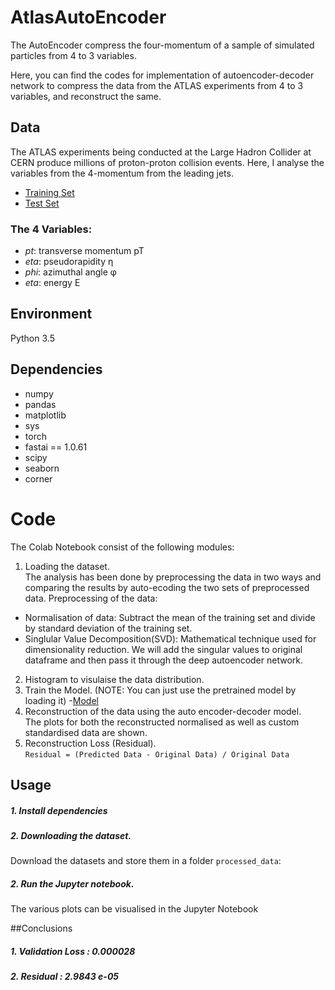 # AtlasAutoEncoder
The AutoEncoder compress the four-momentum of a sample of simulated particles from 4 to 3 variables.

Here, you can find the codes for implementation of autoencoder-decoder network to compress the data from the ATLAS experiments from 4 to 3 variables, and reconstruct the same.

## Data

The ATLAS experiments being conducted at the Large Hadron Collider at CERN produce millions of proton-proton collision events. Here, I analyse the variables from the 4-momentum from the leading jets.
- [Training Set](https://github.com/swaingotnochill/AtlasAutoEncoder/blob/main/Processed%20Data/train%20.csv)
- [Test Set](https://github.com/swaingotnochill/AtlasAutoEncoder/blob/main/Processed%20Data/test.csv)

### The 4 Variables:
- *pt*: transverse momentum pT 
- *eta*: pseudorapidity η 
- *phi*: azimuthal angle φ 
- *eta*: energy E

## Environment
Python 3.5    

## Dependencies  
- numpy      
- pandas 
- matplotlib 
- sys 
- torch  
- fastai == 1.0.61
- scipy 
- seaborn
- corner 

# Code
The Colab Notebook consist of the following modules:
1. Loading the dataset.  
The analysis has been done by preprocessing the data in two ways and comparing the results by auto-ecoding the two sets of preprocessed data. Preprocessing of the data:
- Normalisation of data: Subtract the mean of the training set and divide by standard deviation of the training set. 
- Singlular Value Decomposition(SVD): Mathematical technique used for dimensionality reduction. We will add the singular values to original dataframe and then pass it through the deep autoencoder network.  
2. Histogram to visulaise the data distribution. 
3. Train the Model. 
(NOTE: You can just use the pretrained model by loading it) 
-[Model](https://github.com/swaingotnochill/AtlasAutoEncoder/blob/main/models/AE_GivenNetworkWithSVD_v2.pth)
5. Reconstruction of the data using the auto encoder-decoder model.  
The plots for both the reconstructed normalised as well as custom standardised data are shown.  
5. Reconstruction Loss (Residual).  
`Residual = (Predicted Data - Original Data) / Original Data`  
## Usage

##### 1. Install dependencies
##### 2. Downloading the dataset.
Download the datasets and store them in a folder `processed_data`:
##### 2. Run the Jupyter notebook.
The various plots can be visualised in the Jupyter Notebook

##Conclusions
##### 1. Validation Loss : 0.000028
##### 2. Residual : 2.9843 e-05
